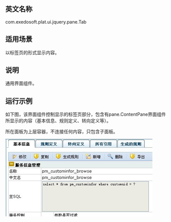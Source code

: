 ## 英文名称 ##

com.exedosoft.plat.ui.jquery.pane.Tab

## 适用场景 ##

以标签页的形式显示内容。

## 说明 ##

通用界面组件。

## 运行示例 ##

如下图，该界面组件控制显示的标签页部分，包含有pane.ContentPane界面组件所显示的内容（基本信息、规则定义、转向定义等）。

所在面板为上层容器，不连接任何内容，只包含子面板。


<img src='imgs/p_tab.jpg' />
